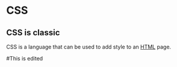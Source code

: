 # CSS
## CSS is classic
CSS is a language that can be used to add style to an [HTML](/wiki/HTML) page.

#This is edited